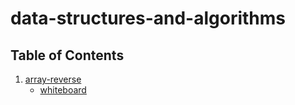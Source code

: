 # data-structures-and-algorithms

## Table of Contents

1. [array-reverse](../master/challenges/arrayReverse/array-reverse.js)
    - [whiteboard](../master/assets/array-reverse.jpg)
